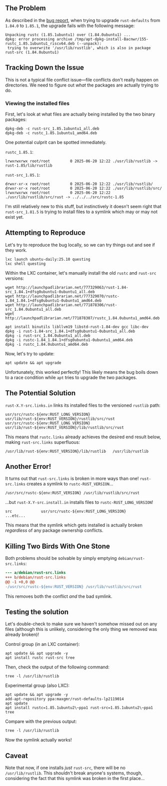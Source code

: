 ## The Problem

As described in the [bug report](https://pad.lv/2119014), when trying to upgrade `rust-defaults` from `1.84.0` to `1.85.1`, the upgrade fails with the following message:

```
Unpacking rustc (1.85.1ubuntu1) over (1.84.0ubuntu1) ...
dpkg: error processing archive /tmp/apt-dpkg-install-Bacnwr/155-rustc_1.85.1ubuntu1_riscv64.deb (--unpack):
 trying to overwrite '/usr/lib/rustlib', which is also in package rust-src (1.84.0ubuntu1)
```

## Tracking Down the Issue

This is not a typical file conflict issue—file conflicts don't really happen on directories. We need to figure out _what_ the packages are actually trying to do.

### Viewing the installed files

First, let's look at what files are actually being installed by the two binary packages:

```shell
dpkg-deb -c rust-src_1.85.1ubuntu1_all.deb
dpkg-deb -c rustc_1.85.1ubuntu1_amd64.deb
```

One potential culprit can be spotted immediately.

`rustc_1.85.1`:

```
lrwxrwxrwx root/root         0 2025-06-20 12:22 ./usr/lib/rustlib -> rust-1.85/lib/rustlib
```

`rust-src_1.85.1`:

```
drwxr-xr-x root/root         0 2025-06-20 12:22 ./usr/lib/rustlib/
drwxr-xr-x root/root         0 2025-06-20 12:22 ./usr/lib/rustlib/src/
lrwxrwxrwx root/root         0 2025-06-20 12:22 ./usr/lib/rustlib/src/rust -> ../../../src/rustc-1.85
```

I'm still relatively new to this stuff, but instinctively it doesn't seem right that `rust-src_1.81.5` is trying to install files to a symlink which may or may not exist yet.

## Attempting to Reproduce

Let's try to reproduce the bug locally, so we can try things out and see if they work.

```shell
lxc launch ubuntu-daily:25.10 questing
lxc shell questing
```

Within the LXC container, let's manually install the old `rustc` and `rust-src` versions:

```shell
wget http://launchpadlibrarian.net/777329063/rust-1.84-src_1.84.1+dfsg0ubuntu1-0ubuntu1_all.deb
wget http://launchpadlibrarian.net/777329070/rustc-1.84_1.84.1+dfsg0ubuntu1-0ubuntu1_amd64.deb
wget http://launchpadlibrarian.net/771878306/rust-src_1.84.0ubuntu1_all.deb
wget http://launchpadlibrarian.net/771878307/rustc_1.84.0ubuntu1_amd64.deb

```

```shell
apt install binutils libllvm19 libstd-rust-1.84-dev gcc libc-dev
dpkg -i rust-1.84-src_1.84.1+dfsg0ubuntu1-0ubuntu1_all.deb
dpkg -i rust-src_1.84.0ubuntu1_all.deb
dpkg -i rustc-1.84_1.84.1+dfsg0ubuntu1-0ubuntu1_amd64.deb
dpkg -i rustc_1.84.0ubuntu1_amd64.deb
```

Now, let's try to update:

```shell
apt update && apt upgrade
```

Unfortunately, this worked perfectly! This likely means the bug boils down to a race condition while `apt` tries to upgrade the two packages.

## The Potential Solution

`rust-X.Y-src.links.in` links its installed files to the versioned `rustlib` path:

```
usr/src/rustc-${env:RUST_LONG_VERSION} usr/lib/rust-${env:RUST_VERSION}/rustlib/src/rust
usr/src/rustc-${env:RUST_LONG_VERSION} usr/lib/rust-${env:RUST_VERSION}/lib/rustlib/src/rust
```

This means that `rustc.links` already achieves the desired end result below, making `rust-src.links` superfluous:

```
/usr/lib/rust-${env:RUST_VERSION}/lib/rustlib	/usr/lib/rustlib
```

## Another Error!

It turns out that `rust-src.links` is broken in more ways than one! `rust-src.links` creates a symlink to `rustc-RUST_VERSION`...

```
/usr/src/rustc-${env:RUST_VERSION} /usr/lib/rustlib/src/rust
```

...but `rust-X.Y-src.install.in` installs files to `rustc-RUST_LONG_VERSION`!

```
src             usr/src/rustc-${env:RUST_LONG_VERSION}
...etc...
```

This means that the symlink which gets installed is actually broken _regardless_ of any package ownership conflicts.

## Killing Two Birds With One Stone

Both problems should be solvable by simply emptying `debian/rust-src.links`:

```diff
--- a/debian/rust-src.links
+++ b/debian/rust-src.links
@@ -1 +0,0 @@
-/usr/src/rustc-${env:RUST_VERSION} /usr/lib/rustlib/src/rust
```

This removes both the conflict _and_ the bad symlink.

## Testing the solution

Let's double-check to make sure we haven't somehow missed out on any files (although this is unlikely, considering the only thing we removed was already broken)!

Control group (in an LXC container):

```shell
apt update && apt upgrade -y
apt install rustc rust-src tree
```

Then, check the output of the following command:

```shell
tree -l /usr/lib/rustlib
```

Experimental group (also LXC):

```shell
apt update && apt upgrade -y
add-apt-repository ppa:maxgmr/rust-defaults-lp2119014
apt update
apt install rustc=1.85.1ubuntu2\~ppa1 rust-src=1.85.1ubuntu2\~ppa1 tree
```

Compare with the previous output:

```shell
tree -l /usr/lib/rustlib
```

Now the symlink actually works!

## Caveat

Note that now, if one installs _just_ `rust-src`, there will be no `/usr/lib/rustlib`. This shouldn't break anyone's systems, though, considering the fact that this symlink was broken in the first place...
